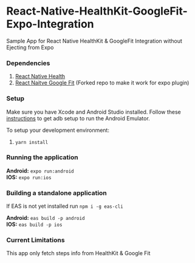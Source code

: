 # React-Native-HealthKit-GoogleFit-Expo-Integration
Sample App for React Native HealthKit &amp; GoogleFit Integration without Ejecting from Expo

### Dependencies
1. [React Native Health](https://github.com/agencyenterprise/react-native-health)
2. [React Naitve Google Fit](https://github.com/edgarmacarioiii/react-native-google-fit-mod) (Forked repo to make it work for expo plugin)

### Setup
Make sure you have Xcode and Android Studio installed. Follow these [instructions](https://docs.expo.io/workflow/android-studio-emulator/) to get adb setup to run the Android Emulator.

To setup your development environment:
1. `yarn install`

### Running the application

**Android:** `expo run:android`  
**IOS:** `expo run:ios`  

### Building a standalone application
If EAS is not yet installed run `npm i -g eas-cli`

**Android:** `eas build -p android`  
**IOS:** `eas build -p ios`  

### Current Limitations
This app only fetch steps info from HealthKit & Google Fit
